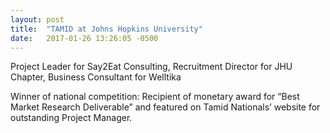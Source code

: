 ```yaml
---
layout: post
title:  "TAMID at Johns Hopkins University"
date:   2017-01-26 13:26:05 -0500
---
```

Project Leader for Say2Eat Consulting, Recruitment Director for JHU Chapter, Business Consultant for Welltika

Winner of national competition: Recipient of monetary award for “Best Market Research Deliverable” and featured on Tamid Nationals’ website for outstanding Project Manager.
